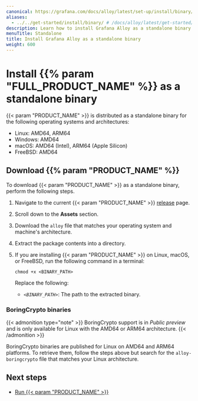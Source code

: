 ```yaml
---
canonical: https://grafana.com/docs/alloy/latest/set-up/install/binary/
aliases:
  - ../../get-started/install/binary/ # /docs/alloy/latest/get-started/install/binary/
description: Learn how to install Grafana Alloy as a standalone binary
menuTitle: Standalone
title: Install Grafana Alloy as a standalone binary
weight: 600
---
```


# Install {{% param "FULL_PRODUCT_NAME" %}} as a standalone binary

{{< param "PRODUCT_NAME" >}} is distributed as a standalone binary for the following operating systems and architectures:

* Linux: AMD64, ARM64
* Windows: AMD64
* macOS: AMD64 (Intel), ARM64 (Apple Silicon)
* FreeBSD: AMD64

## Download {{% param "PRODUCT_NAME" %}}

To download {{< param "PRODUCT_NAME" >}} as a standalone binary, perform the following steps.

1. Navigate to the current {{< param "PRODUCT_NAME" >}} [release][] page.

1. Scroll down to the **Assets** section.

1. Download the `alloy` file that matches your operating system and machine's architecture.

1. Extract the package contents into a directory.

1. If you are installing {{< param "PRODUCT_NAME" >}} on Linux, macOS, or FreeBSD, run the following command in a terminal:

   ```shell
   chmod +x <BINARY_PATH>
   ```

   Replace the following:

   * _`<BINARY_PATH>`_: The path to the extracted binary.

### BoringCrypto binaries

{{< admonition type="note" >}}
BoringCrypto support is in _Public preview_ and is only available for Linux with the AMD64 or ARM64 architecture.
{{< /admonition >}}

BoringCrypto binaries are published for Linux on AMD64 and ARM64 platforms.
To retrieve them, follow the steps above but search for the `alloy-boringcrypto` file that matches your Linux architecture.

## Next steps

- [Run {{< param "PRODUCT_NAME" >}}][Run]

[release]: https://github.com/grafana/alloy/releases
[Run]: ../../run/binary/
